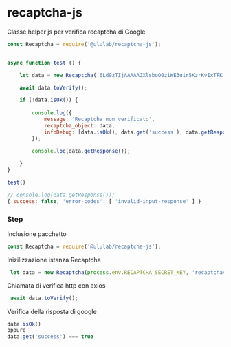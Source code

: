 # recaptcha-js
Classe helper js per verifica recaptcha di Google

```js
const Recaptcha = require('@ululab/recaptcha-js');


async function test () {

    let data = new Recaptcha('6Ld9zTIjAAAAAJXlsboO0ziWE3uir5KzrKvIxTFK', 'recaptchaValue');

    await data.toVerify();

    if (!data.isOk()) {
    
        console.log({
            message: 'Recaptcha non verificato',
            recaptcha_object: data,
            infoDebug: [data.isOk(), data.get('success'), data.getResponse()]
        });

        console.log(data.getResponse());
        
    }
}

test()

```

```js
// console.log(data.getResponse());
{ success: false, 'error-codes': [ 'invalid-input-response' ] }
```
### Step

Inclusione pacchetto
```js
const Recaptcha = require('@ululab/recaptcha-js');
```

Inizilizzazione istanza Recaptcha
```js
 let data = new Recaptcha(process.env.RECAPTCHA_SECRET_KEY, 'recaptchaValue');
```

Chiamata di verifica http con axios
```js
 await data.toVerify();
```

Verifica della risposta di google
```js
data.isOk()
oppure
data.get('success') === true
```

